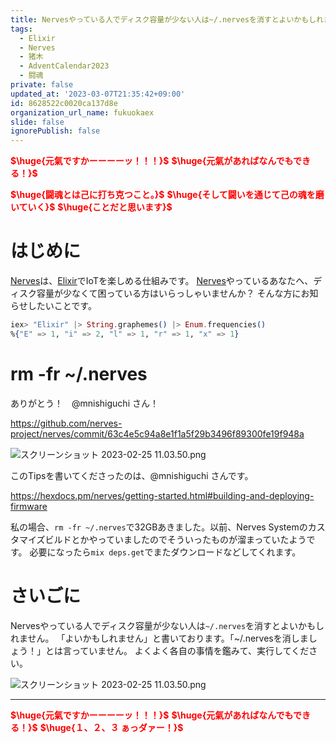 ```yaml
---
title: Nervesやっている人でディスク容量が少ない人は~/.nervesを消すとよいかもしれません
tags:
  - Elixir
  - Nerves
  - 猪木
  - AdventCalendar2023
  - 闘魂
private: false
updated_at: '2023-03-07T21:35:42+09:00'
id: 8628522c0020ca137d8e
organization_url_name: fukuokaex
slide: false
ignorePublish: false
---
```

<b><font color="red">$\huge{元氣ですかーーーーッ！！！}$</font></b>
<b><font color="red">$\huge{元氣があればなんでもできる！}$</font></b>

<b><font color="red">$\huge{闘魂とは己に打ち克つこと。}$</font></b>
<b><font color="red">$\huge{そして闘いを通じて己の魂を磨いていく}$</font></b>
<b><font color="red">$\huge{ことだと思います}$</font></b>


# はじめに

[Nerves](https://nerves-project.org/)は、[Elixir](https://elixir-lang.org/)でIoTを楽しめる仕組みです。
[Nerves](https://nerves-project.org/)やっているあなたへ、ディスク容量が少なくて困っている方はいらっしゃいませんか？
そんな方にお知らせしたいことです。

```elixir
iex> "Elixir" |> String.graphemes() |> Enum.frequencies()
%{"E" => 1, "i" => 2, "l" => 1, "r" => 1, "x" => 1}
```

# rm -fr ~/.nerves

ありがとう！　@mnishiguchi さん！

https://github.com/nerves-project/nerves/commit/63c4e5c94a8e1f1a5f29b3496f89300fe19f948a

![スクリーンショット 2023-02-25 11.03.50.png](https://qiita-image-store.s3.ap-northeast-1.amazonaws.com/0/131808/19f139c6-9100-0e37-0836-a08da9026be5.png)

このTipsを書いてくださったのは、@mnishiguchi さんです。

https://hexdocs.pm/nerves/getting-started.html#building-and-deploying-firmware

私の場合、`rm -fr ~/.nerves`で32GBあきました。以前、Nerves Systemのカスタマイズビルドとかやっていましたのでそういったものが溜まっていたようです。
必要になったら`mix deps.get`でまたダウンロードなどしてくれます。


# さいごに

Nervesやっている人でディスク容量が少ない人は`~/.nerves`を消すとよいかもしれません。
「よいかもしれません」と書いております。「~/.nervesを消しましょう！」とは言っていません。
よくよく各自の事情を鑑みて、実行してください。


![スクリーンショット 2023-02-25 11.03.50.png](https://qiita-image-store.s3.ap-northeast-1.amazonaws.com/0/131808/19f139c6-9100-0e37-0836-a08da9026be5.png)

---

<b><font color="red">$\huge{元氣ですかーーーーッ！！！}$</font></b>
<b><font color="red">$\huge{元氣があればなんでもできる！}$</font></b>
<b><font color="red">$\huge{１、２、３ ぁっダァー！}$</font></b>

